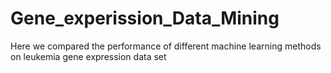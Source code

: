 # Gene_experission_Data_Mining
Here we compared the performance of different machine learning methods on leukemia gene expression data set 

